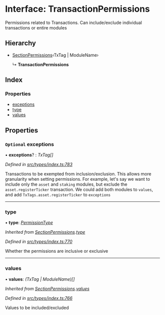# Interface: TransactionPermissions

Permissions related to Transactions. Can include/exclude individual transactions or entire modules

## Hierarchy

* [SectionPermissions](sectionpermissions.md)‹TxTag | ModuleName›

  ↳ **TransactionPermissions**

## Index

### Properties

* [exceptions](transactionpermissions.md#optional-exceptions)
* [type](transactionpermissions.md#type)
* [values](transactionpermissions.md#values)

## Properties

### `Optional` exceptions

• **exceptions**? : *TxTag[]*

*Defined in [src/types/index.ts:783](https://github.com/PolymathNetwork/polymesh-sdk/blob/959efb76/src/types/index.ts#L783)*

Transactions to be exempted from inclusion/exclusion. This allows more granularity when
  setting permissions. For example, let's say we want to include only the `asset` and `staking` modules,
  but exclude the `asset.registerTicker` transaction. We could add both modules to `values`, and add
  `TxTags.asset.registerTicker` to `exceptions`

___

###  type

• **type**: *[PermissionType](../enums/permissiontype.md)*

*Inherited from [SectionPermissions](sectionpermissions.md).[type](sectionpermissions.md#type)*

*Defined in [src/types/index.ts:770](https://github.com/PolymathNetwork/polymesh-sdk/blob/959efb76/src/types/index.ts#L770)*

Whether the permissions are inclusive or exclusive

___

###  values

• **values**: *(TxTag | ModuleName)[]*

*Inherited from [SectionPermissions](sectionpermissions.md).[values](sectionpermissions.md#values)*

*Defined in [src/types/index.ts:766](https://github.com/PolymathNetwork/polymesh-sdk/blob/959efb76/src/types/index.ts#L766)*

Values to be included/excluded
